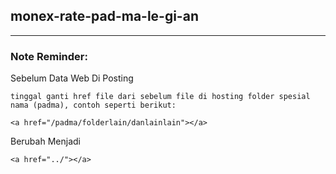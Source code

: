 ## monex-rate-pad-ma-le-gi-an
***
### Note Reminder:
Sebelum Data Web Di Posting
````
tinggal ganti href file dari sebelum file di hosting folder spesial nama (padma), contoh seperti berikut:

<a href="/padma/folderlain/danlainlain"></a>
````
Berubah Menjadi

````
<a href="../"></a>
````
